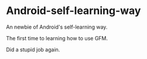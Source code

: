 # Android-self-learning-way
An newbie of Android's self-learning way.

The first time to learning how to use GFM.

Did a stupid job again.
